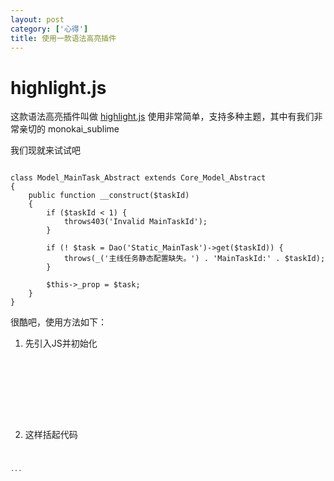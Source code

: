 ```yaml
---
layout: post
category: ['心得']
title: 使用一款语法高亮插件
---
```


# highlight.js

这款语法高亮插件叫做 [highlight.js](https://highlightjs.org/)
使用非常简单，支持多种主题，其中有我们非常亲切的 monokai_sublime

我们现就来试试吧

<pre><code class="php">
class Model_MainTask_Abstract extends Core_Model_Abstract
{
    public function __construct($taskId)
    {
        if ($taskId < 1) {
            throws403('Invalid MainTaskId');
        }

        if (! $task = Dao('Static_MainTask')->get($taskId)) {
            throws(_('主线任务静态配置缺失。') . 'MainTaskId:' . $taskId);
        }

        $this->_prop = $task;
    }
}
</code></pre>

很酷吧，使用方法如下：

1. 先引入JS并初始化
<pre><code class="html">
<link rel="stylesheet" href="/path/to/styles/default.css">
<script src="/path/to/highlight.pack.js"></script>
<script>hljs.initHighlightingOnLoad();</script>
</code></pre>

2. 这样括起代码
<pre><code class="html">
<pre><code class="html">...</code></pre>
</code></pre>